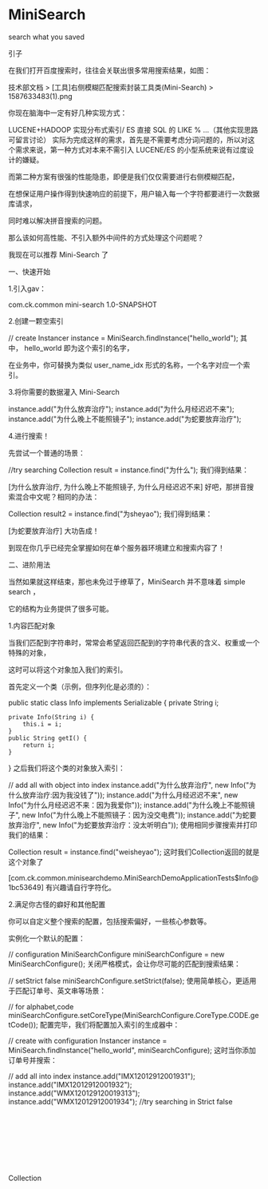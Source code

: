 # MiniSearch
search what you saved

引子



在我们打开百度搜索时，往往会关联出很多常用搜索结果，如图：

技术部文档 > [工具]右侧模糊匹配搜索封装工具类(Mini-Search) > 1587633483(1).png

你现在脑海中一定有好几种实现方式：

LUCENE+HADOOP 实现分布式索引/ ES
直接 SQL 的 LIKE %
...（其他实现思路可留言讨论）
实际为完成这样的需求，首先是不需要考虑分词问题的，所以对这个需求来说，第一种方式对本来不需引入 LUCENE/ES 的小型系统来说有过度设计的嫌疑。

而第二种方案有很强的性能隐患，即便是我们仅仅需要进行右侧模糊匹配，

在想保证用户操作得到快速响应的前提下，用户输入每一个字符都要进行一次数据库请求，

同时难以解决拼音搜索的问题。

那么该如何高性能、不引入额外中间件的方式处理这个问题呢？

我现在可以推荐 Mini-Search 了



一、快速开始



1.引入gav：

<dependency>
    <groupId>com.ck.common</groupId>
    <artifactId>mini-search</artifactId>
    <version>1.0-SNAPSHOT</version>
</dependency>

2.创建一颗空索引

// create
Instancer instance = MiniSearch.findInstance("hello_world");
其中， hello_world 即为这个索引的名字，

在业务中，你可替换为类似 user_name_idx 形式的名称，一个名字对应一个索引。



3.将你需要的数据灌入 Mini-Search 

instance.add("为什么放弃治疗");
instance.add("为什么月经迟迟不来");
instance.add("为什么晚上不能照镜子");
instance.add("为蛇要放弃治疗");


4.进行搜索！

先尝试一个普通的场景：

//try searching
Collection<Object> result = instance.find("为什么");
我们得到结果：

[为什么放弃治疗, 为什么晚上不能照镜子, 为什么月经迟迟不来]
好吧，那拼音搜索混合中文呢？相同的办法：

Collection<Object> result2 = instance.find("为sheyao");
我们得到结果：

[为蛇要放弃治疗]
大功告成！

到现在你几乎已经完全掌握如何在单个服务器环境建立和搜索内容了！



二、进阶用法

当然如果就这样结束，那也未免过于缭草了，MiniSearch 并不意味着 simple search ，

它的结构为业务提供了很多可能。



1.内容匹配对象

当我们匹配到字符串时，常常会希望返回匹配到的字符串代表的含义、权重或一个特殊的对象，

这时可以将这个对象加入我们的索引。

首先定义一个类（示例，但序列化是必须的）：

public static class Info implements Serializable {
    private String i;

    private Info(String i) {
        this.i = i;
    }
    public String getI() {
        return i;
    }
}
之后我们将这个类的对象放入索引：

// add all with object into index
instance.add("为什么放弃治疗", new Info("为什么放弃治疗:因为我没钱了"));
instance.add("为什么月经迟迟不来", new Info("为什么月经迟迟不来：因为我爱你"));
instance.add("为什么晚上不能照镜子", new Info("为什么晚上不能照镜子：因为没交电费"));
instance.add("为蛇要放弃治疗", new Info("为蛇要放弃治疗：没太听明白"));
使用相同步骤搜索并打印我们的结果：

Collection<Object> result = instance.find("weisheyao");
这时我们Collection返回的就是这个对象了

[com.ck.common.minisearchdemo.MiniSearchDemoApplicationTests$Info@1bc53649]
有兴趣请自行字符化。



2.满足你古怪的癖好和其他配置

你可以自定义整个搜索的配置，包括搜索偏好，一些核心参数等。

实例化一个默认的配置：

// configuration
MiniSearchConfigure miniSearchConfigure = new MiniSearchConfigure();
关闭严格模式，会让你尽可能的匹配到搜索结果：

// setStrict false
miniSearchConfigure.setStrict(false);
使用简单核心，更适用于匹配订单号、英文串等场景：

// for alphabet,code
miniSearchConfigure.setCoreType(MiniSearchConfigure.CoreType.CODE.getCode());
配置完毕，我们将配置加入索引的生成器中：

// create with configuration
Instancer instance = MiniSearch.findInstance("hello_world", miniSearchConfigure);
这时当你添加订单号并搜索：

// add all into index
instance.add("IMX12012912001931");
instance.add("IMX12012912001932");
instance.add("WMX120129120019313");
instance.add("WMX12012912001934");
//try searching in Strict false
Collection<Object> result2 = instance.find("IMX7");
它匹配到了：

[IMX12012912001931, IMX12012912001932]
奇怪！输入 IMX7 本不应当匹配到任何内容。

但是非严格模式让你从右向左的尽可能获取到内容，但结果也不会太过奇怪，依然可以预测。

特别的，其他配置暂不在本文讨论范围，仅做列出（某些配置暂不生效）：

// 遍历条目时最大返回结果数
private int maxFetchNum = Integer.MAX_VALUE;

// 仅返回全部匹配的入参结果，false则根据入参从尾向头截取进行匹配
private boolean strict = true;

// 推荐关闭，开启则使用KMP去匹配树头
private boolean freeMatch = false;

// 构建和搜索时忽略所有特殊字符
private boolean ignoreSymbol = true;

// 设置忽略的正则表达式，同 @ignoreSymbol 合用
private String symbolPattern = "[\\pP\\pS\\pZ]";

// 集群化通知标识前缀,后接 实例（index）名
private String notifyPatternChars = "search:notify:core:instancer:";

// 持久化方式
private int persistence = Persistence.NO.getCode();

// 集群容器线程池
private int clusterContainerPoolSize = 10;

// 核心类型偏好，中文0; 英文/数字1
private int coreType = CoreType.PINYIN.getCode();
注意，每个配置对应一棵索引，仅首次创建索引时放入即可。



三、集群同步

想必你已能发现， MiniSearch 的实质是工具类，并没有公共的服务需要部署，

所以实现集群的实质就是冗余，并通过广播（发布订阅模型）进行同步操作。

你可以自己想办法实现，但是 MiniSearch 也给出一种默认使用 redis 的方式。

若要快速集成这个默认方式，你需要：



1.配置redis和redisTemplate：

你要确保你可以使用redisTemplate，同时需要配置其序列化形式：

// [必要]value值的序列化采用GenericJackson2JsonRedisSerializer，若有问题可尝试切换为jdk序列化
@Bean
@ConditionalOnMissingBean(name = "redisTemplate")
public RedisTemplate<Object, Object> redisTemplate(
        RedisConnectionFactory redisConnectionFactory) {
    RedisTemplate<Object, Object> template = new RedisTemplate<>();
    GenericJackson2JsonRedisSerializer jackson2JsonRedisSerializer = new GenericJackson2JsonRedisSerializer();
    template.setValueSerializer(jackson2JsonRedisSerializer);
    template.setHashValueSerializer(jackson2JsonRedisSerializer);
    template.setDefaultSerializer(jackson2JsonRedisSerializer);
    template.setKeySerializer(new StringRedisSerializer());
    template.setHashKeySerializer(new StringRedisSerializer());
    template.setConnectionFactory(redisConnectionFactory);
    return template;
}
之后你可以直接加入包扫描：

@Configuration
@ComponentScan("com.ck.common.mini")
public class MiniConfig {
尽量一定使用 ApplicationListener<ContextRefreshedEvent>  进行数据初始化：

@Component
public class InitBean implements ApplicationListener<ContextRefreshedEvent> {

    @Override
 public void onApplicationEvent(ContextRefreshedEvent contextRefreshedEvent) {
        Instancer instance = ClusterMiniSearch.findInstance("hello_world");
        // add all into index，add 已经为线程安全的实现
  instance.add("为什么放弃治疗");
        instance.add("为什么月经迟迟不来");
        instance.add("为什么晚上不能照镜子");
        instance.add("为蛇要放弃治疗");
    }
}
项目启动后，就可以随意调用这个索引实例了，例：

Instancer instance = ClusterMiniSearch.findInstance("hello_world");
Collection<Object> why = instance.find("为什么");
输出：

[为什么放弃治疗, 为什么晚上不能照镜子, 为什么月经迟迟不来]


四、基本原理

先上一张CODE核心的索引结构图(前例中匹配订单号、英文串的核心类型)，

结构相对简单便于理解：

技术部文档 > [工具]右侧模糊匹配搜索封装工具类(Mini-Search) > etree5.png

本质为一颗字典树，每个字符被切分，成为了Node的key，而为了内存占用考虑，Node仅持有子节点不持有父节点。

domain可以理解为所有冲突单元，本质为一个map。

每个被标记为是词尾的节点，都会附带一个carrier承载者，而carrier就是真正的数据。

针对默认的（简体/繁体）拼音核心，图就不上了，其逻辑虽然类似，但又对字典树进行了变体，我会将中文先进行拼音化，再用carrier对象无法满足匹配的要求，

于是设置其为map（carrierMap），第二次去保存冲突项。匹配时需要找到对应carrierMap的key，再挨个进行匹配。



五、答疑环节



1.是否支持数据/索引持久化？

      暂时不支持;但是通过一些手段，数据持久化是可以的。比如在你存储节点中，设置对象某个属性为SQL语句;

public static class Info implements Serializable {
    private String sql;
     也就是每个被匹配到的对象可以去数据库再拿一次，同理，可做推广为 Redis 的某个 key 等...



2.支持搜索结果排序吗？

    同样的手法，你可以直接让这个对象去实现 Comparable 接口，当然你也可以预先去设置权重去设置到对象中，不再赘述。



3.有什么不适合的搜索场景吗？

    有，首先左测匹配是搞不了的，需要的话请自行了解ES;

    再有就是字符过长的场景，请不要尝试压测自己的主机，

    适合的场景主要是短语、名字、企业名、游戏名等较短的条目，不推荐单语句超过500字的内容插入索引树。

    更不要录入整本的《三国演义》、《红楼梦》等！



4.springboot 化？

    暂不。

